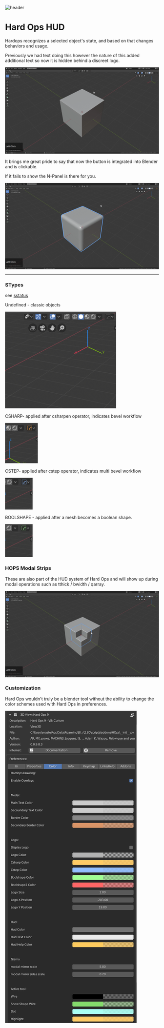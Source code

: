 ![header](img/banner.gif)

# Hard Ops HUD

Hardops recognizes a selected object's state, and based on that changes behaviors and usage.

Previously we had text doing this however the nature of this added additional text so now it is hidden behind a discreet logo.

![](img/helper/hh11.gif)

It brings me great pride to say that now the button is integrated into Blender and is clickable.

If it fails to show the N-Panel is there for you.

![](img/helper/h19.gif)

___

### STypes

see [sstatus](sstatus.md)

Undefined - classic objects

![](img/helper//hh7.png)

CSHARP- applied after csharpen operator, indicates bevel workflow

![](img/helper//hh8.png)

CSTEP- applied after cstep operator, indicates multi bevel workflow

![](img/helper//hh9.png)

BOOLSHAPE - applied after a mesh becomes a boolean shape.

![](img/helper//hh10.png)

### HOPS Modal Strips

These are also part of the HUD system of Hard Ops and will show up during modal operations such as tthick / bwidth / qarray.

![](img/helper//hh13.gif)


### Customization

Hard Ops wouldn't truly be a blender tool without the ability to change the color schemes used with Hard Ops in preferences.

![](img/helper//hh14.png)
